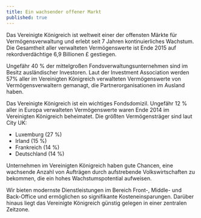 ```yaml
---
title: Ein wachsender offener Markt
published: true
---
```


Das Vereinigte Königreich ist weltweit einer der offensten Märkte für Vermögensverwaltung und erlebt seit 7 Jahren kontinuierliches Wachstum. Die Gesamtheit aller verwalteten Vermögenswerte ist Ende 2015 auf rekordverdächtige 6,9 Billionen £ gestiegen. 

Ungefähr 40 % der mittelgroßen Fondsverwaltungsunternehmen sind im Besitz ausländischer Investoren. Laut der Investment Association werden 57% aller im Vereinigten Königreich verwalteten Vermögenswerte von Vermögensverwaltern gemanagt, die Partnerorganisationen im Ausland haben.  

Das Vereinigte Königreich ist ein wichtiges Fondsdomizil. Ungefähr 12 % aller in Europa verwalteten Vermögenswerte waren Ende 2014 im Vereinigten Königreich beheimatet. Die größten Vermögensträger sind laut City UK:
- Luxemburg (27 %)
- Irland (15 %)
- Frankreich (14 %)
- Deutschland (14 %)

Unternehmen im Vereinigten Königreich haben gute Chancen, eine wachsende Anzahl von Aufträgen durch aufstrebende Volkswirtschaften zu bekommen, die ein hohes Wachstumspotential aufweisen.

Wir bieten modernste Dienstleistungen im Bereich Front-, Middle- und Back-Office und ermöglichen so signifikante Kosteneinsparungen. Darüber hinaus liegt das Vereinigte Königreich günstig gelegen in einer zentralen Zeitzone.
